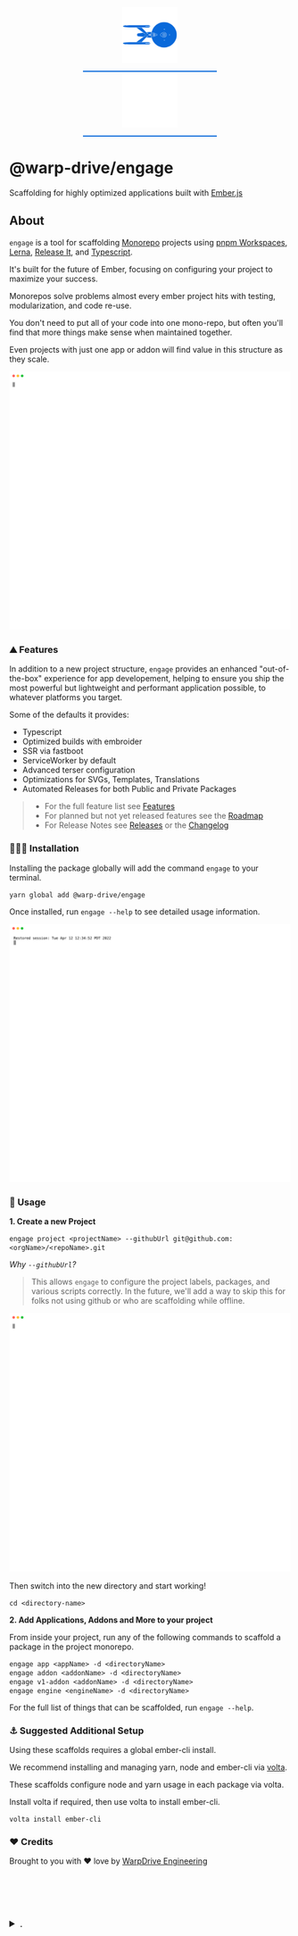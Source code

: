 <p align="center">
  <img
    class="project-logo"
    src="./NCC-1701-a-blue.svg#gh-light-mode-only"
    alt="WarpDrive Engineering"
    width="120px"
    title="WarpDrive Engineering" />
  <img
    class="project-logo"
    src="./NCC-1701-a.svg#gh-dark-mode-only"
    alt="WarpDrive Engineering"
    width="120px"
    title="WarpDrive Engineering" />
</p>

# @warp-drive/engage

Scaffolding for highly optimized applications built with [Ember.js](https://emberjs.com/)

## About

`engage` is a tool for scaffolding [Monorepo]() projects using [pnpm Workspaces](), [Lerna](), [Release It](), and [Typescript]().

It's built for the future of Ember, focusing on configuring your project to maximize your success.

Monorepos solve problems almost every ember project hits with testing, modularization, and code re-use.

You don't need to put all of your code into one mono-repo, but often you'll find that more things make sense when maintained together.

Even projects with just one app or addon will find value
in this structure as they scale.

<kbd>![example cli usage](./demos/app-demo.svg)</kbd>

### ⛰ Features

In addition to a new project structure, `engage` provides an enhanced "out-of-the-box" experience for app developement, helping to ensure you ship the most powerful but lightweight and performant application possible, to whatever platforms you target.

Some of the defaults it provides:

- Typescript
- Optimized builds with embroider
- SSR via fastboot
- ServiceWorker by default
- Advanced terser configuration
- Optimizations for SVGs, Templates, Translations
- Automated Releases for both Public and Private Packages

> - For the full feature list see [Features](./FEATURES.md)
> - For planned but not yet released features see the [Roadmap](./ROADMAP.md)
> - For Release Notes see [Releases](https://github.com/warp-drive-engineering/engage/releases) or the [Changelog](./CHANGELOG.md)

### 👷🏽‍♀️ Installation

Installing the package globally will add the command `engage` to your terminal.

```
yarn global add @warp-drive/engage
```

Once installed, run `engage --help` to see detailed usage information.

<kbd>![example help usage](./demos/help-demo.svg)</kbd>

### 🚀 Usage

**1. Create a new Project**

```cli
engage project <projectName> --githubUrl git@github.com:<orgName>/<repoName>.git
```

_Why `--githubUrl`?_
> This allows `engage` to configure
>  the project labels, packages, and various scripts correctly. In the future, we'll add a way
>  to skip this for folks not using github or who are scaffolding while offline.

<kbd>![example project usage](./demos/project-demo.svg)</kbd>

Then switch into the new directory and start working!

```
cd <directory-name>
```

**2. Add Applications, Addons and More to your project**

From inside your project, run any of the following commands to scaffold a package in the project monorepo.

```cli
engage app <appName> -d <directoryName>
engage addon <addonName> -d <directoryName>
engage v1-addon <addonName> -d <directoryName>
engage engine <engineName> -d <directoryName>
```

For the full list of things that can be scaffolded, run `engage --help`.

### ⚓️ Suggested Additional Setup

Using these scaffolds requires a global ember-cli install.

We recommend installing and managing yarn, node and ember-cli via [volta](https://volta.sh/).

These scaffolds configure node and yarn usage in each package via volta.

Install volta if required, then use volta to install ember-cli.

```cli
volta install ember-cli
```

### ♥️ Credits

Brought to you with ♥️ love by [WarpDrive Engineering](https://github.com/warp-drive-engineering)


<br><br><br><br>
 <details>
   <summary>.</summary>

  <style type="text/css">
    img.project-logo {
       padding: 0 5em 1em 5em;
       width: 100px;
       border-bottom: 2px solid #0969da;
       margin: 0 auto;
       display: block;
     }
    details > summary {
      font-size: 1.1rem;
      line-height: 1rem;
      margin-bottom: 1rem;
    }
    details {
      font-size: 1rem;
    }
    details > summary strong {
      display: inline-block;
      padding: .2rem 0;
      color: #000;
      border-bottom: 3px solid #0969da;
    }

    details > details {
      margin-left: 2rem;
    }
    details > details > summary {
      font-size: 1rem;
      line-height: 1rem;
      margin-bottom: 1rem;
    }
    details > details > summary strong {
      display: inline-block;
      padding: .2rem 0;
      color: #555;
      border-bottom: 2px solid #555;
    }
    details > details {
      font-size: .85rem;
    }

    @media (prefers-color-scheme: dark) {
      details > summary strong {
        color: #fff;
      }
    }
    @media (prefers-color-scheme: dark) {
      details > details > summary strong {
        color: #afaba0;
      border-bottom: 2px solid #afaba0;
      }
    }
  </style>
</details>
